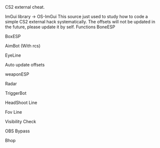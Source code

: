 CS2 external cheat.

ImGui library -> OS-ImGui
This source just used to study how to code a simple CS2 external hack systematically.
The offsets will not be updated in the future, please update it by self.
Functions
BoneESP

BoxESP

AimBot (With rcs)

EyeLine

Auto update offsets

weaponESP

Radar

TriggerBot

HeadShoot Line

Fov Line

Visibility Check

OBS Bypass

Bhop
